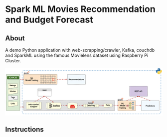 # Spark ML Movies Recommendation and Budget Forecast


## About
A demo Python application with web-scrapping/crawler, Kafka, couchdb and SparkML using the famous Movielens dataset using Raspberry Pi Cluster.


<img src="images/flow.png" alt="Demo Architecture"/>

## Instructions